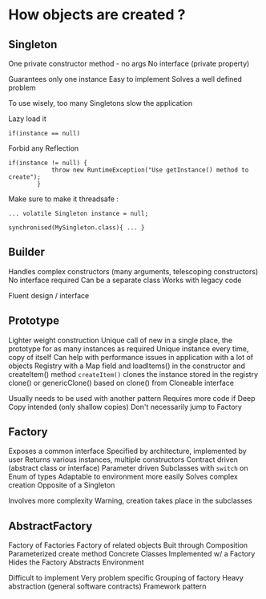 # How objects are created ?

## Singleton
One private constructor method - no args
No interface (private property)

Guarantees only one instance
Easy to implement
Solves a well defined problem

To use wisely, too many Singletons slow the application

Lazy load it
```
if(instance == null)
```

Forbid any Reflection
```
if(instance != null) {
 			throw new RuntimeException("Use getInstance() method to create");
 		}
```

Make sure to make it threadsafe :
```
... volatile Singleton instance = null;
```
```
synchronised(MySingleton.class){ ... }
```


## Builder
Handles complex constructors (many arguments, telescoping constructors)
No interface required
Can be a separate class
Works with legacy code

Fluent design / interface

## Prototype
Lighter weight construction
Unique call of new in a single place, the prototype for as many instances as required
Unique instance every time, copy of itself
Can help with performance issues in application with a lot of objects
Registry with a Map field and loadItems() in the constructor and createItem() method
`createItem()` clones the instance stored in the registry
clone() or genericClone() based on clone() from Cloneable interface

Usually needs to be used with another pattern
Requires more code if Deep Copy intended (only shallow copies)
Don't necessarily jump to Factory 

## Factory
Exposes a common interface
Specified by architecture, implemented by user
Returns various instances, multiple constructors
Contract driven (abstract class or interface)
Parameter driven
Subclasses with `switch` on Enum of types
Adaptable to environment more easily
Solves complex creation
Opposite of a Singleton

Involves more complexity
Warning, creation takes place in the subclasses

## AbstractFactory
Factory of Factories
Factory of related objects
Buit through Composition
Parameterized create method
Concrete Classes
Implemented w/ a Factory
Hides the Factory
Abstracts Environment

Difficult to implement
Very problem specific
Grouping of factory
Heavy abstraction (general software contracts)
Framework pattern